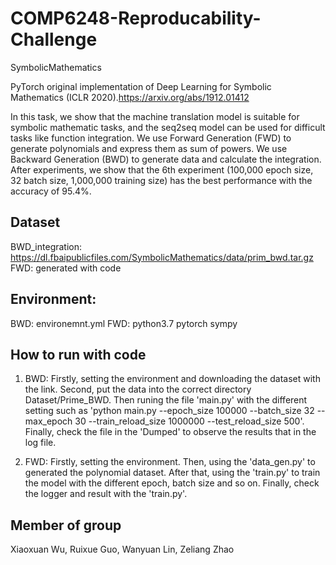 # COMP6248-Reproducability-Challenge
SymbolicMathematics

PyTorch original implementation of Deep Learning for Symbolic Mathematics (ICLR 2020).https://arxiv.org/abs/1912.01412

In this task, we show that the machine translation model is suitable for symbolic mathematic tasks, and the seq2seq model can be used for difficult tasks like function integration. We use Forward Generation (FWD) to generate polynomials and express them as sum of powers. We use Backward Generation (BWD) to generate data and calculate the integration. After experiments, we show that the 6th experiment (100,000 epoch size, 32 batch size, 1,000,000 training size) has the best performance with the accuracy of 95.4\%.

## Dataset
BWD_integration: https://dl.fbaipublicfiles.com/SymbolicMathematics/data/prim_bwd.tar.gz
FWD: generated with code

## Environment:
BWD: environemnt.yml
FWD: python3.7 pytorch sympy

## How to run with code
1. BWD: Firstly, setting the environment and downloading the dataset with the link. Second, put the data into the correct directory Dataset/Prime_BWD. Then runing the file 'main.py' with the different setting such as 'python main.py --epoch_size 100000 --batch_size 32 --max_epoch 30 --train_reload_size 1000000 --test_reload_size 500'. Finally, check the file in the 'Dumped' to observe the results that in the log file.

2. FWD: Firstly, setting the environment. Then, using the 'data_gen.py' to generated the polynomial dataset. After that, using the 'train.py' to train the model with the different epoch, batch size and so on. Finally, check the logger and result with the 'train.py'.

## Member of group
Xiaoxuan Wu, Ruixue Guo, Wanyuan Lin, Zeliang Zhao
